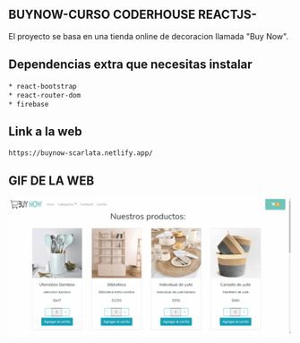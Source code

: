 ## BUYNOW-CURSO CODERHOUSE REACTJS- 

El proyecto se basa en una tienda online de decoracion llamada "Buy Now".

## Dependencias extra que necesitas instalar
```
* react-bootstrap
* react-router-dom
* firebase
```
## Link a la web
```
https://buynow-scarlata.netlify.app/
```

## GIF DE LA WEB
![image](https://github.com/rochyscarlata/BuyNow-Scarlata/blob/master/src/assets/Animation.gif)

